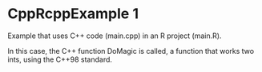 # CppRcppExample 1

Example that uses C++ code (main.cpp) in an R project (main.R).

In this case, the C++ function DoMagic is called, a function that works two ints, using the C++98 standard.
